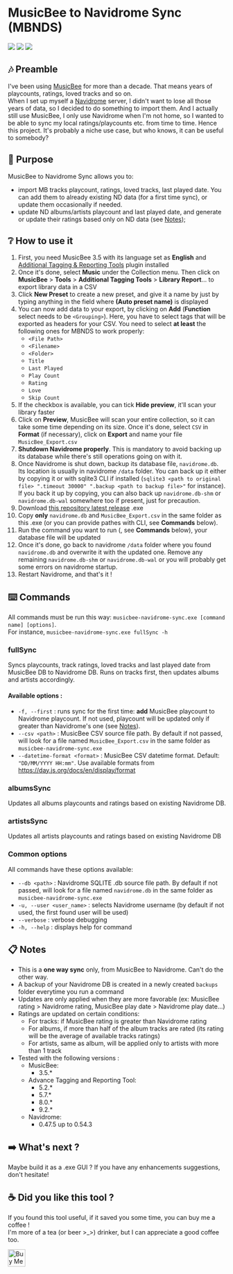 # MusicBee to Navidrome Sync (MBNDS)

<a href="https://github.com/rombat/musicbee-navidrome-sync/blob/master/LICENCE"><img src="https://img.shields.io/github/license/rombat/musicbee-navidrome-sync?color=green" /></a>
<a href="https://github.com/rombat/musicbee-navidrome-sync/releases/latest"><img src="https://img.shields.io/github/v/release/rombat/musicbee-navidrome-sync?include_prereleases?color=blue" /></a>
<a href="https://github.com/rombat/musicbee-navidrome-sync/releases"><img src="https://img.shields.io/github/downloads/rombat/musicbee-navidrome-sync/total?color=orange" /></a>


## 🎶 Preamble

I've been using [MusicBee](https://www.getmusicbee.com/) for more than a decade. That means years of playcounts, ratings, loved tracks and so on.  
When I set up myself a [Navidrome](https://www.navidrome.org/) server, I didn't want to lose all those years of data, so I decided to do something to import them. 
And I actually still use MusicBee, I only use Navidrome when I'm not home, so I wanted to be able to sync my local ratings/playcounts etc. from time to time. 
Hence this project. It's probably a niche use case, but who knows, it can be useful to somebody?  



## 🤔 Purpose

MusicBee to Navidrome Sync allows you to:
* import MB tracks playcount, ratings, loved tracks, last played date. You can add them to already existing ND data (for a first time sync), or update them occasionally if needed.
* update ND albums/artists playcount and last played date, and generate or update their ratings based only on ND data (see [Notes](#-notes));


## ❔ How to use it

1. First, you need MusicBee 3.5 with its language set as **English** and [Additional Tagging & Reporting Tools](https://getmusicbee.com/addons/plugins/49/additional-tagging-amp-reporting-tools/) plugin installed
2. Once it's done, select **Music** under the Collection menu. Then click on **MusicBee** > **Tools** > **Additional Tagging Tools** > **Library Report**... to export library data  in a CSV
3. Click **New Preset** to create a new preset, and give it a name by just by typing anything in the field where **(Auto preset name)** is displayed
4. You can now add data to your export, by clicking on **Add** (**Function** select needs to be `<Grouping>`). Here, you have to select tags that will be exported as headers for your CSV. You need to select **at least** the following ones for MBNDS to work properly:
    * `<File Path>`
    * `<Filename>`
    * `<Folder>`
    * `Title`
    * `Last Played`
    * `Play Count`
    * `Rating`
    * `Love`
    * `Skip Count`
5. If the checkbox is available, you can tick **Hide preview**, it'll scan your library faster
6. Click on **Preview**, MusicBee will scan your entire collection, so it can take some time depending on its size. Once it's done, select `CSV` in **Format** (if necessary), click on **Export** and name your file `MusicBee_Export.csv`
7. **Shutdown Navidrome properly**. This is mandatory to avoid backing up its database while there's still operations going on with it.
8. Once Navidrome is shut down, backup its database file, `navidrome.db`. Its location is usually in navidrome `/data` folder. You can back up it either by copying it or with sqlite3 CLI if installed (`sqlite3 <path to original file> ".timeout 30000" ".backup <path to backup file>"` for instance). If you back it up by copying, you can also back up `navidrome.db-shm` or `navidrome.db-wal` somewhere too if present, just for precaution.
9. Download [this repository latest release](https://github.com/rombat/musicbee-navidrome-sync/releases/latest) .exe
10. Copy **only** `navidrome.db` and `MusicBee_Export.csv` in the same folder as this .exe (or you can provide pathes with CLI, see **Commands** below). 
11. Run the command you want to run (, see **Commands** below), your database file will be updated
12. Once it's done, go back to navidrome `/data` folder where you found `navidrome.db` and overwrite it with the updated one. Remove any remaining `navidrome.db-shm` or `navidrome.db-wal` or you will probably get some errors on navidrome startup.
13. Restart Navidrome, and that's it !


## ⌨️ Commands

All commands must be run this way: `musicbee-navidrome-sync.exe [command name] [options]`.  
For instance, `musicbee-navidrome-sync.exe fullSync -h`

### fullSync

Syncs playcounts, track ratings, loved tracks and last played date from MusicBee DB to Navidrome DB. Runs on tracks first, then updates albums and artists accordingly.

#### Available options :

* `-f, --first` : runs sync for the first time: **add** MusicBee playcount to Navidrome playcount. If not used, playcount will be updated only if greater than Navidrome's one (see [Notes](#-notes)). 
* `--csv <path>` : MusicBee CSV source file path. By default if not passed, will look for a file named `MusicBee_Export.csv` in the same folder as `musicbee-navidrome-sync.exe`
* `--datetime-format <format>` : MusicBee CSV datetime format. Default: `"DD/MM/YYYY HH:mm"`. Use available formats from https://day.js.org/docs/en/display/format


### albumsSync

Updates all albums playcounts and ratings based on existing Navidrome DB.

### artistsSync

Updates all artists playcounts and ratings based on existing Navidrome DB

### Common options

All commands have these options available:
* `--db <path>` : Navidrome SQLITE .db source file path. By default if not passed, will look for a file named `navidrome.db` in the same folder as `musicbee-navidrome-sync.exe`
* `-u, --user <user_name>` : selects Navidrome username (by default if not used, the first found user will be used)
* `--verbose` : verbose debugging
* `-h, --help` : displays help for command


## 📋 Notes

* This is a **one way sync** only, from MusicBee to Navidrome. Can't do the other way.
* A backup of your Navidrome DB is created in a newly created `backups` folder everytime you run a command
* Updates are only applied when they are more favorable (ex: MusicBee rating > Navidrome rating, MusicBee play date > Navidrome play date...)
* Ratings are updated on certain conditions:
  * For tracks: if MusicBee rating is greater than Navidrome rating
  * For albums, if more than half of the album tracks are rated (its rating will be the average of available tracks ratings)
  * For artists, same as album, will be applied only to artists with more than 1 track
* Tested with the following versions :
  * MusicBee:
    * 3.5.*
  * Advance Tagging and Reporting Tool:
    * 5.2.*
    * 5.7.*
    * 8.0.*
    * 9.2.*
  * Navidrome:
    * 0.47.5 up to 0.54.3
  

## ➡️ What's next ?

Maybe build it as a .exe GUI ?
If you have any enhancements suggestions, don't hesitate!


## ☕ Did you like this tool ?

If you found this tool useful, if it saved you some time, you can buy me a coffee !  
I'm more of a tea (or beer >_>) drinker, but I can appreciate a good coffee too.

<a href='https://ko-fi.com/rombat' target='_blank'><img height='40' style='border:0px;height:40px;' src='https://az743702.vo.msecnd.net/cdn/kofi3.png?v=0' border='0' alt='Buy Me a Coffee at ko-fi.com' />
